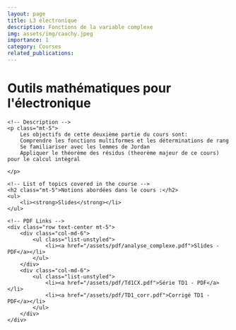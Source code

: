 ```yaml
---
layout: page
title: L3 électronique
description: Fonctions de la variable complexe
img: assets/img/cauchy.jpeg
importance: 1
category: Courses
related_publications: 
---
```


<div class="container mt-5 bg-light-blue">
    <!-- Course Title -->
    <h1 class="text-center bg-dark-blue p-3">Outils mathématiques pour l'électronique</h1>

    <!-- Description -->
    <p class="mt-5">
        Les objectifs de cette deuxième partie du cours sont:
        Comprendre les fonctions multiformes et les déterminations de rang
        Se familiariser avec les lemmes de Jordan
        Appliquer le théorème des résidus (theorème majeur de ce cours) pour le calcul intégral

    </p>

    <!-- List of topics covered in the course -->
    <h2 class="mt-5">Notions abordées dans le cours :</h2>
    <ul>
        <li><strong>Slides</strong></li>
    </ul>

    <!-- PDF Links -->
    <div class="row text-center mt-5">
        <div class="col-md-6">
            <ul class="list-unstyled">
                <li><a href="/assets/pdf/analyse_complexe.pdf">Slides - PDF</a></li>
            </ul>
        </div>
        <div class="col-md-6">
            <ul class="list-unstyled">
                <li><a href="/assets/pdf/Td1CX.pdf">Série TD1 - PDF</a></li>
                <li><a href="/assets/pdf/TD1_corr.pdf">Corrigé TD1 - PDF</a></li>
            </ul>
        </div>
    </div>
</div>


